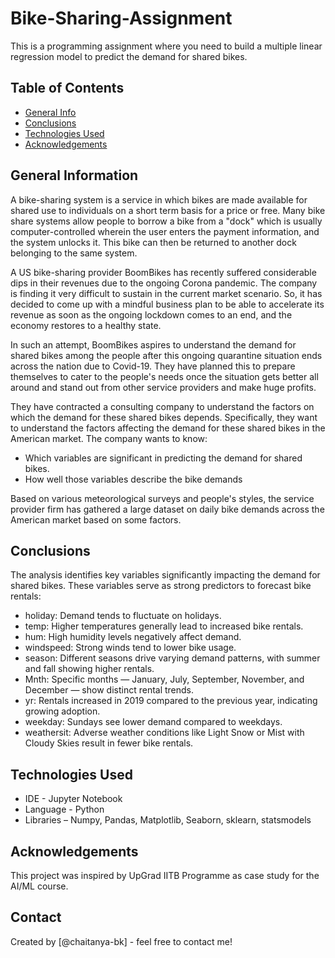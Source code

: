 # Bike-Sharing-Assignment
This is a programming assignment where you need to build a multiple linear regression model to predict the demand for shared bikes. 


## Table of Contents
* [General Info](#general-information)
* [Conclusions](#conclusions)
* [Technologies Used](#technologies-used)
* [Acknowledgements](#acknowledgements)

## General Information
A bike-sharing system is a service in which bikes are made available for shared use to individuals on a short term basis for a price or free. Many bike share systems allow people to borrow a bike from a "dock" which is usually computer-controlled wherein the user enters the payment information, and the system unlocks it. This bike can then be returned to another dock belonging to the same system.

A US bike-sharing provider BoomBikes has recently suffered considerable dips in their revenues due to the ongoing Corona pandemic. The company is finding it very difficult to sustain in the current market scenario. So, it has decided to come up with a mindful business plan to be able to accelerate its revenue as soon as the ongoing lockdown comes to an end, and the economy restores to a healthy state.

In such an attempt, BoomBikes aspires to understand the demand for shared bikes among the people after this ongoing quarantine situation ends across the nation due to Covid-19. They have planned this to prepare themselves to cater to the people's needs once the situation gets better all around and stand out from other service providers and make huge profits.

They have contracted a consulting company to understand the factors on which the demand for these shared bikes depends. Specifically, they want to understand the factors affecting the demand for these shared bikes in the American market. The company wants to know:

- Which variables are significant in predicting the demand for shared bikes. 
- How well those variables describe the bike demands 

Based on various meteorological surveys and people's styles, the service provider firm has gathered a large dataset on daily bike demands across the American market based on some factors.

## Conclusions
The analysis identifies key variables significantly impacting the demand for shared bikes. These variables serve as strong predictors to forecast bike rentals:
- holiday: Demand tends to fluctuate on holidays.
- temp: Higher temperatures generally lead to increased bike rentals.
- hum: High humidity levels negatively affect demand.
- windspeed: Strong winds tend to lower bike usage.
- season: Different seasons drive varying demand patterns, with summer and fall showing higher rentals.
- Mnth: Specific months — January, July, September, November, and December — show distinct rental trends.
- yr: Rentals increased in 2019 compared to the previous year, indicating growing adoption.
- weekday: Sundays see lower demand compared to weekdays.
- weathersit: Adverse weather conditions like Light Snow or Mist with Cloudy Skies result in fewer bike rentals.

## Technologies Used
- IDE - Jupyter Notebook
- Language - Python
- Libraries – Numpy, Pandas, Matplotlib, Seaborn, sklearn, statsmodels

## Acknowledgements
This project was inspired by UpGrad IITB Programme as case study for the AI/ML course.

## Contact
Created by [@chaitanya-bk] - feel free to contact me!
